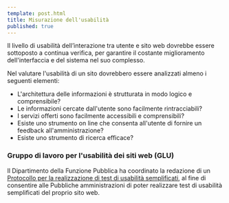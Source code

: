 ```yaml
---
template: post.html
title: Misurazione dell'usabilità
published: true
---
```


Il livello di usabilità dell’interazione tra utente e sito web dovrebbe essere sottoposto a continua verifica, per garantire il costante miglioramento dell'interfaccia e del sistema nel suo complesso.

Nel valutare l'usabilità di un sito dovrebbero essere analizzati almeno i seguenti elementi: 
* L'architettura delle informazioni è strutturata in modo logico e comprensibile? 
* Le informazioni cercate dall'utente sono facilmente rintracciabili?
* I servizi offerti sono facilmente accessibili e comprensibili?
* Esiste uno strumento on line che consenta all'utente di fornire un feedback all'amministrazione? 
* Esiste uno strumento di ricerca efficace?

### Gruppo di lavoro per l'usabilità dei siti web (GLU)
Il Dipartimento della Funzione Pubblica ha coordinato la redazione di un [Protocollo per la realizzazione di test di usabilità semplificati](http://www.funzionepubblica.gov.it/glu.aspx), al fine di consentire alle Pubbliche amministrazioni di poter realizzare test di usabilità semplificati del proprio sito web. 

